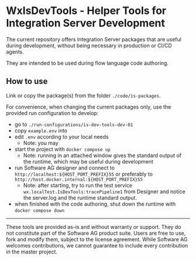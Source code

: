 # WxIsDevTools - Helper Tools for Integration Server Development

The current repository offers Integration Server packages that are useful during development, without being necessary in production or CI/CD agents.

They are intended to be used during flow language code authoring.

## How to use

Link or copy the package(s) from the folder `./code/is-packages`.

For convenience, when changing the current packages only, use the provided run configuration to develop:

- go to `./run-configurations/is-dev-tools-dev-01`
- copy `example.env` into
- edit `.env` according to your local needs
  - Note: you may 
- start the project with `docker compose up`
  - Note: running in an attached window gives the standard output of the runtime, which may be useful during development
- run Software AG designer and connect to `http://localhost:${HOST_PORT_PREFIX}55` or preferably to `http://host.docker.internal:${HOST_PORT_PREFIX}55`
  - Note: after starting, try to run the test service `wx.localTest.IsDevTools:tracePipeline1` from Designer and notice the server.log and the runtime standard output.
- when finished with the code authoring, shut down the runtime with `docker compose down`

----
These tools are provided as-is and without warranty or support. They do not constitute part of the Software AG product suite. Users are free to use, fork and modify them, subject to the license agreement. While Software AG welcomes contributions, we cannot guarantee to include every contribution in the master project.
